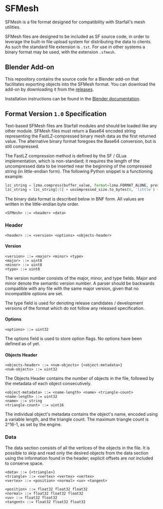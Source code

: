 # SFMesh
SFMesh is a file format designed for compatibility with Starfall's mesh utilities.

SFMesh files are designed to be included as SF source code, in order to leverage the built-in file upload system for distributing the data to clients. As such the standard file extension is `.txt`. For use in other systems a binary format may be used, with the extension `.sfmesh`.

## Blender Add-on

This repository contains the source code for a Blender add-on that facilitates exporting objects into the SFMesh format.
You can download the add-on by downloading it from the [releases](https://github.com/Veegi/sfmesh/releases).

Installation instructions can be found in the [Blender documentation](https://docs.blender.org/manual/en/latest/editors/preferences/addons.html#add-on-settings).

## Format Version `1.0` Specification

Text-based SFMesh files are Starfall modules and should be loaded like any other module. SFMesh files must return a Base64 encoded string representing the FastLZ-compressed binary mesh data as the first returned value. The alternative binary format foregoes the Base64 conversion, but is still compressed.

The FastLZ compression method is defined by the SF / GLua implementation, which is non-standard; it requires the length of the uncompressed data to be inserted near the beginning of the compressed string (in little-endian form). The following Python snippet is a functioning example:
```python
lzc_string = lzma.compress(buffer_value, format=lzma.FORMAT_ALONE, preset=9)
lzc_string = lzc_string[:5] + uncompressed_size.to_bytes(8, 'little') + lzc_string[13:]
```

The binary data format is described below in BNF form.
All values are written in the little-endian byte order.

```bnf
<SFMesh> ::= <header> <data>
```

### Header

```bnf
<header> ::= <version> <options> <objects-header>
```

#### Version

```bnf
<version> ::= <major> <minor> <type>
<major> ::= uint8
<minor> ::= uint8
<type> ::= uint8
```

The version number consists of the major, minor, and type fields. Major and minor denote the semantic version number.
A parser should be backwards compatible with any file with the same major version, given that no incompatible options are set.

The type field is used for denoting release candidates / development versions of the format which do not follow any released specification.

#### Options

```bnf
<options> ::= uint32
```

The options field is used to store option flags.
No options have been defined as of yet.

#### Objects Header

```bnf
<objects-header> ::= <num-objects> {<object-metadata>}
<num-objects> ::= uint32
```

The Objects Header contains the number of objects in the file, followed by the metadata of each object consecutively.

```bnf
<object-metadata> ::= <name-length> <name> <triangle-count>
<name-length> ::= uint32
<name> ::= string
<triangle-count> ::= uint16
```

The individual object's metadata contains the object's name, encoded using a variable length, and the triangle count.
The maximum triangle count is 2^16-1, as set by the engine.

### Data

The data section consists of all the vertices of the objects in the file. It is possible to skip and read only the desired objects from the data section using the information found in the header; explicit offsets are _not_ included to conserve space.

```bnf
<data> ::= {<triangle>}
<triangle> ::= <vertex> <vertex> <vertex>
<vertex> ::= <position> <normal> <uv> <tangent>

<position> ::= float32 float32 float32
<normal> ::= float32 float32 float32
<uv> ::= float32 float32
<tangent> ::= float32 float32 float32
```
